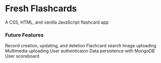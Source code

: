 # Fresh Flashcards
A CSS, HTML, and vanilla JavaScript flashcard app

### Future Features
Record creation, updating, and deletion
Flachcard search
Image uploading
Multimedia uploading
User authenticaion
Data persistence with MongoDB
User scoreboard
